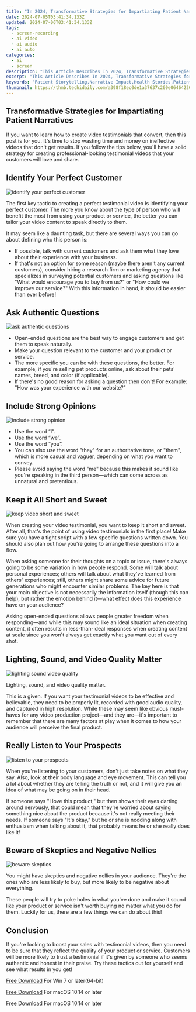 ```yaml
---
title: "In 2024, Transformative Strategies for Impartiating Patient Narratives"
date: 2024-07-05T03:41:34.133Z
updated: 2024-07-06T03:41:34.133Z
tags: 
  - screen-recording
  - ai video
  - ai audio
  - ai auto
categories: 
  - ai
  - screen
description: "This Article Describes In 2024, Transformative Strategies for Impartiating Patient Narratives"
excerpt: "This Article Describes In 2024, Transformative Strategies for Impartiating Patient Narratives"
keywords: "Patient Storytelling,Narrative Impact,Health Stories,Patient Voices,Care Transformation,Narrative Medicine,Patient Engagement"
thumbnail: https://thmb.techidaily.com/a398f18ec0de1a37637c260e06464220af2d995e8ad26b4b76b8430c1741deb5.jpg
---
```


## Transformative Strategies for Impartiating Patient Narratives

If you want to learn how to create video testimonials that convert, then this post is for you. It's time to stop wasting time and money on ineffective videos that don't get results. If you follow the tips below, you'll have a solid strategy for creating professional-looking testimonial videos that your customers will love and share.

## Identify Your Perfect Customer

![identify your perfect customer](https://images.wondershare.com/filmora/article-images/2022/07/identify-your-perfect-customer.jpg)

The first key tactic to creating a perfect testimonial video is identifying your perfect customer. The more you know about the type of person who will benefit the most from using your product or service, the better you can tailor your video content to speak directly to them.

It may seem like a daunting task, but there are several ways you can go about defining who this person is:

* If possible, talk with current customers and ask them what they love about their experience with your business.
* If that's not an option for some reason (maybe there aren't any current customers), consider hiring a research firm or marketing agency that specializes in surveying potential customers and asking questions like "What would encourage you to buy from us?" or "How could we improve our service?" With this information in hand, it should be easier than ever before!

## Ask Authentic Questions

![ask authentic questions](https://images.wondershare.com/filmora/article-images/2022/07/ask-authentic-questions.jpg)

* Open-ended questions are the best way to engage customers and get them to speak naturally.
* Make your question relevant to the customer and your product or service.
* The more specific you can be with these questions, the better. For example, if you're selling pet products online, ask about their pets' names, breed, and color (if applicable).
* If there's no good reason for asking a question then don't! For example: "How was your experience with our website?"

## Include Strong Opinions

![include strong opinion](https://images.wondershare.com/filmora/article-images/2022/07/include-strong-opinion.jpg)

* Use the word “I”.
* Use the word “we”.
* Use the word “you”.
* You can also use the word "they" for an authoritative tone, or "them", which is more casual and vaguer, depending on what you want to convey.
* Please avoid saying the word "me" because this makes it sound like you're speaking in the third person—which can come across as unnatural and pretentious.

## Keep it All Short and Sweet

![keep video short and sweet](https://images.wondershare.com/filmora/article-images/2022/07/keep-video-short-and-sweet.jpg)

When creating your video testimonial, you want to keep it short and sweet. After all, that's the point of using video testimonials in the first place! Make sure you have a tight script with a few specific questions written down. You should also plan out how you're going to arrange these questions into a flow.

When asking someone for their thoughts on a topic or issue, there's always going to be some variation in how people respond. Some will talk about personal experiences; others will talk about what they've learned from others' experiences; still, others might share some advice for future generations who might encounter similar problems. The key here is that your main objective is not necessarily the information itself (though this can help), but rather the emotion behind it—what effect does this experience have on your audience?

Asking open-ended questions allows people greater freedom when responding—and while this may sound like an ideal situation when creating content, it often results in less-than-ideal responses when creating content at scale since you won't always get exactly what you want out of every shot.

## Lighting, Sound, and Video Quality Matter

![lighting sound video quality](https://images.wondershare.com/filmora/article-images/2022/07/lighting-sound-video-quality.jpg)

Lighting, sound, and video quality matter.

This is a given. If you want your testimonial videos to be effective and believable, they need to be properly lit, recorded with good audio quality, and captured in high resolution. While these may seem like obvious must-haves for any video production project—and they are—it's important to remember that there are many factors at play when it comes to how your audience will perceive the final product.

## Really Listen to Your Prospects

![listen to your prospects](https://images.wondershare.com/filmora/article-images/2022/07/listen-to-your-prospects.jpg)

When you're listening to your customers, don't just take notes on what they say. Also, look at their body language and eye movement. This can tell you a lot about whether they are telling the truth or not, and it will give you an idea of what may be going on in their head.

If someone says "I love this product," but then shows their eyes darting around nervously, that could mean that they're worried about saying something nice about the product because it's not really meeting their needs. If someone says "It's okay," but he or she is nodding along with enthusiasm when talking about it, that probably means he or she really does like it!

## Beware of Skeptics and Negative Nellies

![beware skeptics](https://images.wondershare.com/filmora/article-images/2022/07/beware-skeptics.jpg)

You might have skeptics and negative nellies in your audience. They're the ones who are less likely to buy, but more likely to be negative about everything.

These people will try to poke holes in what you've done and make it sound like your product or service isn't worth buying no matter what you do for them. Luckily for us, there are a few things we can do about this!

## Conclusion

If you're looking to boost your sales with testimonial videos, then you need to be sure that they reflect the quality of your product or service. Customers will be more likely to trust a testimonial if it's given by someone who seems authentic and honest in their praise. Try these tactics out for yourself and see what results in you get!

[Free Download](https://tools.techidaily.com/wondershare/filmora/download/) For Win 7 or later(64-bit)

[Free Download](https://tools.techidaily.com/wondershare/filmora/download/) For macOS 10.14 or later

</article

[Free Download](https://tools.techidaily.com/wondershare/filmora/download/) For macOS 10.14 or later

<ins class="adsbygoogle"
     style="display:block"
     data-ad-format="autorelaxed"
     data-ad-client="ca-pub-7571918770474297"
     data-ad-slot="1223367746"></ins>

<ins class="adsbygoogle"
     style="display:block"
     data-ad-format="autorelaxed"
     data-ad-client="ca-pub-7571918770474297"
     data-ad-slot="1223367746"></ins>



<ins class="adsbygoogle"
     style="display:block"
     data-ad-client="ca-pub-7571918770474297"
     data-ad-slot="8358498916"
     data-ad-format="auto"
     data-full-width-responsive="true"></ins>





